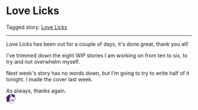 # Love Licks

Tagged story: [Love Licks](https://www.fimfiction.net/story/540399/love-licks)

***

Love Licks has been out for a couple of days, it's done great, thank you all!

I've trimmed down the eight WIP stories I am working on from ten to six, to try and not overwhelm myself.

Next week's story has no words down, but I'm going to try to write half of it tonight. I made the cover last week.

As always, thanks again.  
![:raritywink:](../../../ponies/emotes/raritywink.png)
